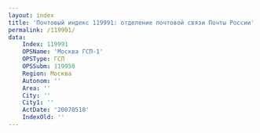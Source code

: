 ```yaml
---
layout: index
title: 'Почтовый индекс 119991: отделение почтовой связи Почты России'
permalink: /119991/
data:
    Index: 119991
    OPSName: 'Москва ГСП-1'
    OPSType: ГСП
    OPSSubm: 119950
    Region: Москва
    Autonom: ''
    Area: ''
    City: ''
    City1: ''
    ActDate: '20070518'
    IndexOld: ''
---
```

